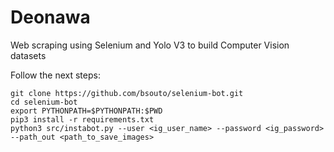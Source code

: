 # Deonawa

Web scraping using Selenium and Yolo V3 to build Computer Vision datasets

Follow the next steps:

```
git clone https://github.com/bsouto/selenium-bot.git
cd selenium-bot
export PYTHONPATH=$PYTHONPATH:$PWD
pip3 install -r requirements.txt
python3 src/instabot.py --user <ig_user_name> --password <ig_password> --path_out <path_to_save_images>